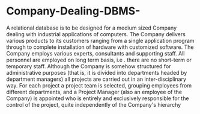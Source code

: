 # Company-Dealing-DBMS-
A relational database is to be designed for a medium sized Company dealing with industrial applications of computers. The Company delivers various products to its customers ranging from a single application program through to complete installation of hardware with customized software. The Company employs various experts, consultants and supporting staff. All personnel are employed on long term basis, i.e . there are no short-term or temporary staff. Although the Company is somehow structured for administrative purposes (that is, it is divided into departments headed by department managers) all projects are carried out in an inter-disciplinary way. For each project a project team is selected, grouping employees from different departments, and a Project Manager (also an employee of the Company) is appointed who is entirely and exclusively responsible for the control of the project, quite independently of the Company's hierarchy
